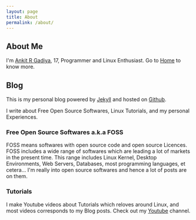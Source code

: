 ```yaml
---
layout: page
title: About
permalink: /about/
---
```


## About Me

I'm [Ankit R Gadiya](https://ankitrgadiya.in), 17, Programmer and Linux
Enthusiast. Go to [Home](https://ankitrgadiya.in) to know more.


## Blog
This is my personal blog powered by [Jekyll](https://jekyllrb.com/) and hosted
on [Github](https://github.com).

I write about Free Open Source Softwares, Linux Tutorials, and my personal
Experiences.

### Free Open Source Softwares a.k.a FOSS
FOSS means softwares with open source code and open source Licences. FOSS
includes a wide range of softwares which are leading a lot of markets in the
present time. This range includes Linux Kernel, Desktop Environments, Web
Servers, Databases, most programming languages, et cetera...
I'm really into open source softwares and hence a lot of posts are on them.

### Tutorials
I make Youtube videos about Tutorials which reloves around Linux, and most
videos corresponds to my Blog posts. Check out my
[Youtube](https://www.youtube.com/channel/UCbct_i6BcaEZCqt63c-nyYA) channel.
